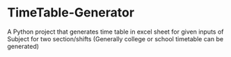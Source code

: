 # TimeTable-Generator
A Python project that generates time table in excel sheet for given inputs of Subject for two section/shifts
(Generally college or school timetable can be generated)
